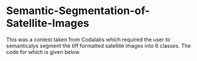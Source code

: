 # Semantic-Segmentation-of-Satellite-Images
This was a contest taken from Codalabs which required the user to semanticalys segment the tiff formatted satellite images into 6 classes. The code for which is given below.
